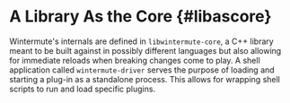A Library As the Core  {#libascore}
====================

<!-- TODO: Define the two projects build here -->
Wintermute's internals are defined in `libwintermute-core`, a C++ library meant
to be built against in possibly different languages but also allowing for
immediate reloads when breaking changes come to play. A shell application
called `wintermute-driver` serves the purpose of loading and starting a plug-in
as a standalone process. This allows for wrapping shell scripts to run and load
specific plugins.
